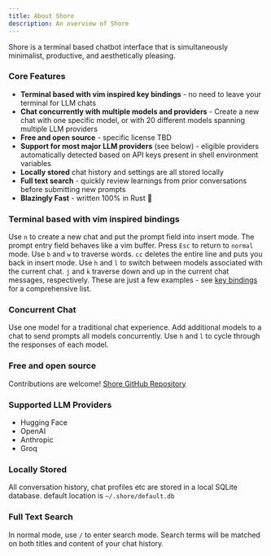 ```yaml
---
title: About Shore
description: An overview of Shore
---
```


Shore is a terminal based chatbot interface that is simultaneously minimalist, productive, and aesthetically pleasing.

### Core Features
* **Terminal based with vim inspired key bindings** - no need to leave your terminal for LLM chats
* **Chat concurrently with multiple models and providers** - Create a new chat with one specific model, or with 20 different models spanning multiple LLM providers
* **Free and open source** - specific license TBD
* **Support for most major LLM providers** (see below) - eligible providers automatically detected based on API keys present in shell environment variables
* **Locally stored** chat history and settings are all stored locally
* **Full text search** - quickly review learnings from prior conversations before submitting new prompts
* **Blazingly Fast** - written 100% in Rust 🦀

### Terminal based with vim inspired bindings
Use `n` to create a new chat and put the prompt field into insert mode. The prompt entry field behaves like a vim buffer. Press `Esc` to return to `normal` mode. Use `b` and `w` to traverse words. `cc` deletes the entire line and puts you back in insert mode. Use `h` and `l` to switch between models associated with the current chat. `j` and `k` traverse down and up in the current chat messages, respectively. These are just a few examples - see [key bindings](/keybindings/overview) for a comprehensive list.

### Concurrent Chat
Use one model for a traditional chat experience. Add additional models to a chat to send prompts all models concurrently. Use `h` and `l` to cycle through the responses of each model.

### Free and open source
Contributions are welcome! [Shore GitHub Repository](https://github.com/MoonKraken/shore)

### Supported LLM Providers
* Hugging Face
* OpenAI
* Anthropic
* Groq

### Locally Stored
All conversation history, chat profiles etc are stored in a local SQLite database.  default location is `~/.shore/default.db`

### Full Text Search
In normal mode, use `/` to enter search mode. Search terms will be matched on both titles and content of your chat history.
